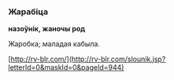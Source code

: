 ### Жарабіца
**назоўнік, жаночы род**

Жаробка; маладая кабыла.

<a rel="author">[http://rv-blr.com/](http://rv-blr.com/slounik.jsp?letterId=0&maskId=0&pageId=944)</a>
